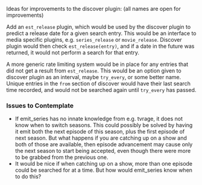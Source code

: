 Ideas for improvements to the discover plugin: (all names are open for improvements)

Add an `est_release` plugin, which would be used by the discover plugin to predict a release date for a given search entry. This would be an interface to media specific plugins, e.g. `series_release` or `movie_release`. Discover plugin would then check `est_release(entry)`, and if a date in the future was returned, it would not perform a search for that entry.

A more generic rate limiting system would be in place for any entries that did not get a result from `est_release`. This would be an option given to discover plugin as an interval, maybe `try_every`, or some better name. Unique entries in the `from` section of discover would have their last search time recorded, and would not be searched again until `try_every` has passed.

### Issues to Contemplate
- If emit_series has no innate knowledge from e.g. tvrage, it does not know when to switch seasons. This could possibly be solved by having it emit both the next episode of this season, plus the first episode of next season. But what happens if you are catching up on a show and both of those are available, then episode advancement may cause only the next season to start being accepted, even though there were more to be grabbed from the previous one.
- It would be nice if when catching up on a show, more than one episode could be searched for at a time. But how would emit_series know when to do this?
